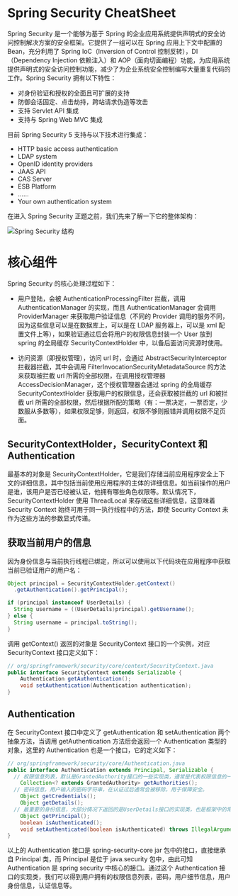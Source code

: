 # Spring Security CheatSheet

Spring Security 是一个能够为基于 Spring 的企业应用系统提供声明式的安全访问控制解决方案的安全框架。它提供了一组可以在 Spring 应用上下文中配置的 Bean，充分利用了 Spring IoC（Inversion of Control 控制反转），DI（Dependency Injection 依赖注入）和 AOP（面向切面编程）功能，为应用系统提供声明式的安全访问控制功能，减少了为企业系统安全控制编写大量重复代码的工作。Spring Security 拥有以下特性：

- 对身份验证和授权的全面且可扩展的支持
- 防御会话固定、点击劫持，跨站请求伪造等攻击
- 支持 Servlet API 集成
- 支持与 Spring Web MVC 集成

目前 Spring Security 5 支持与以下技术进行集成：

- HTTP basic access authentication
- LDAP system
- OpenID identity providers
- JAAS API
- CAS Server
- ESB Platform
- ……
- Your own authentication system

在进入 Spring Security 正题之前，我们先来了解一下它的整体架构：

![Spring Security 结构](https://s3.ax1x.com/2021/02/24/yOxiJe.png)

# 核心组件

Spring Security 的核心处理过程如下：

- 用户登陆，会被 AuthenticationProcessingFilter 拦截，调用 AuthenticationManager 的实现，而且 AuthenticationManager 会调用 ProviderManager 来获取用户验证信息（不同的 Provider 调用的服务不同，因为这些信息可以是在数据库上，可以是在 LDAP 服务器上，可以是 xml 配置文件上等），如果验证通过后会将用户的权限信息封装一个 User 放到 spring 的全局缓存 SecurityContextHolder 中，以备后面访问资源时使用。

- 访问资源（即授权管理），访问 url 时，会通过 AbstractSecurityInterceptor 拦截器拦截，其中会调用 FilterInvocationSecurityMetadataSource 的方法来获取被拦截 url 所需的全部权限，在调用授权管理器 AccessDecisionManager，这个授权管理器会通过 spring 的全局缓存 SecurityContextHolder 获取用户的权限信息，还会获取被拦截的 url 和被拦截 url 所需的全部权限，然后根据所配的策略（有：一票决定，一票否定，少数服从多数等），如果权限足够，则返回，权限不够则报错并调用权限不足页面。

## SecurityContextHolder，SecurityContext 和 Authentication

最基本的对象是 SecurityContextHolder，它是我们存储当前应用程序安全上下文的详细信息，其中包括当前使用应用程序的主体的详细信息。如当前操作的用户是谁，该用户是否已经被认证，他拥有哪些角色权限等。默认情况下，SecurityContextHolder 使用 ThreadLocal 来存储这些详细信息，这意味着 Security Context 始终可用于同一执行线程中的方法，即使 Security Context 未作为这些方法的参数显式传递。

## 获取当前用户的信息

因为身份信息与当前执行线程已绑定，所以可以使用以下代码块在应用程序中获取当前已验证用户的用户名：

```java
Object principal = SecurityContextHolder.getContext()
  .getAuthentication().getPrincipal();

if (principal instanceof UserDetails) {
  String username = ((UserDetails)principal).getUsername();
} else {
  String username = principal.toString();
}
```

调用 getContext() 返回的对象是 SecurityContext 接口的一个实例，对应 SecurityContext 接口定义如下：

```java
// org/springframework/security/core/context/SecurityContext.java
public interface SecurityContext extends Serializable {
	Authentication getAuthentication();
	void setAuthentication(Authentication authentication);
}
```

## Authentication

在 SecurityContext 接口中定义了 getAuthentication 和 setAuthentication 两个抽象方法，当调用 getAuthentication 方法后会返回一个 Authentication 类型的对象，这里的 Authentication 也是一个接口，它的定义如下：

```java
// org/springframework/security/core/Authentication.java
public interface Authentication extends Principal, Serializable {
  // 权限信息列表，默认是GrantedAuthority接口的一些实现类，通常是代表权限信息的一系列字符串。
	Collection<? extends GrantedAuthority> getAuthorities();
  // 密码信息，用户输入的密码字符串，在认证过后通常会被移除，用于保障安全。
	Object getCredentials();
	Object getDetails();
  // 最重要的身份信息，大部分情况下返回的是UserDetails接口的实现类，也是框架中的常用接口之一。
	Object getPrincipal();
	boolean isAuthenticated();
	void setAuthenticated(boolean isAuthenticated) throws IllegalArgumentException;
}
```

以上的 Authentication 接口是 spring-security-core jar 包中的接口，直接继承自 Principal 类，而 Principal 是位于 java.security 包中，由此可知 Authentication 是 spring security 中核心的接口。通过这个 Authentication 接口的实现类，我们可以得到用户拥有的权限信息列表，密码，用户细节信息，用户身份信息，认证信息等。
